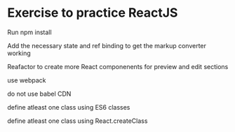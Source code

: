 # Exercise to practice ReactJS


Run npm install

Add the necessary state and ref binding to get the markup converter working

Reafactor to create more React componenents for preview and edit sections

use webpack

do not use babel CDN
  
define atleast one class using ES6 classes
  
define atleast one class using React.createClass
